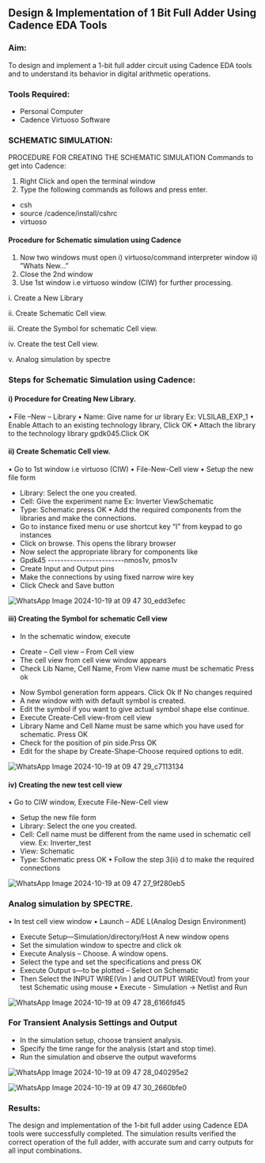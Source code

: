 
## Design & Implementation of 1 Bit Full Adder Using Cadence EDA Tools   

### Aim:
To design and implement a 1-bit full adder circuit using Cadence EDA tools and to understand its behavior in digital arithmetic operations.

### Tools Required:
-	Personal Computer
-	Cadence Virtuoso Software

### SCHEMATIC SIMULATION:
PROCEDURE FOR CREATING THE SCHEMATIC SIMULATION
Commands to get into Cadence:
  
1.	Right Click and open the terminal window
2.	Type the following commands as follows and press enter.
  - csh
  - source /cadence/install/cshrc
  - virtuoso
   
#### Procedure for Schematic simulation using Cadence
1.	Now two windows must open
  i) virtuoso/command interpreter window
  ii) ”Whats New…”
2.	Close the 2nd window
3.	Use 1st window i.e virtuoso window (CIW) for further processing.

 i.	Create a New Library
 
 ii.	Create Schematic Cell view.
 
 iii.	Create the Symbol for schematic Cell view.
 
 iv.	Create the test Cell view.
 
 v.	Analog simulation by spectre


### Steps for Schematic Simulation using Cadence:
#### i)	Procedure for Creating New Library.
•	File –New – Library
•	Name: Give name for ur library Ex: VLSILAB_EXP_1
•	Enable Attach to an existing technology library, Click OK
•	Attach the library to the technology library gpdk045.Click OK
#### ii)	Create Schematic Cell view.
•	Go to 1st window i.e virtuoso (CIW)
•	File-New-Cell view
•	Setup the new file form
  +	Library: Select the one you created.
  +	Cell: Give the experiment name Ex: Inverter ViewSchematic
  +	Type: Schematic press OK
•	Add the required components from the libraries and make the connections.
+	Go to instance fixed menu or use shortcut key “I” from keypad to go instances
+	Click on browse. This opens the library browser
+	Now select the appropriate library for components like 
+	Gpdk45 ------------------------nmos1v, pmos1v
+	Create Input and Output pins
+	Make the connections by using fixed narrow wire key
+	Click Check and Save button

![WhatsApp Image 2024-10-19 at 09 47 30_edd3efec](https://github.com/user-attachments/assets/197308c8-2e68-43bf-8e41-b9d82e8e97d5)
 
#### iii)	Creating the Symbol for schematic Cell view

-	In the schematic window, execute 
   +	Create – Cell view – From Cell view
   +	The cell view from cell view window appears
   +	Check Lib Name, Cell Name, From View name must be schematic Press ok
     
-	Now Symbol generation form appears. Click Ok If No changes required
-	A new window with with default symbol is created.
-	Edit the symbol if you want to give actual symbol shape else continue.
-	Execute Create-Cell view-from cell view
-	Library Name and Cell Name must be same which you have used for schematic. Press OK
-	Check for the position of pin side.Prss OK
-	Edit for the shape by Create-Shape-Choose required options to edit.

![WhatsApp Image 2024-10-19 at 09 47 29_c7113134](https://github.com/user-attachments/assets/1f8967a8-ef9d-4a17-b8ca-8421e9fdc817)

#### iv)	Creating the new test cell view

•	Go to CIW window, Execute File-New-Cell view
   +	Setup the new file form
   +	Library: Select the one you created.
   +	Cell: Cell name must be different from the name used in schematic cell view. Ex: Inverter_test
   +	View: Schematic
   +	Type: Schematic press OK
•	Follow the step 3(ii) d to make the required connections

![WhatsApp Image 2024-10-19 at 09 47 27_9f280eb5](https://github.com/user-attachments/assets/dfc32715-7c96-4acf-9ff9-234f87e8f640)
 
### Analog simulation by SPECTRE.
•	In test cell view window
•	Launch – ADE L(Analog Design Environment)
   +	Execute Setup—Simulation/directory/Host A new window opens
   +	Set the simulation window to spectre and click ok
   +	Execute Analysis – Choose. A window opens.
   +	Select the type and set the specifications and press OK
   +	Execute Output s—to be plotted – Select on Schematic
   +	Then Select the INPUT WIRE(Vin ) and OUTPUT WIRE(Vout) from your test Schematic using mouse
•	Execute
     - Simulation → Netlist and Run

![WhatsApp Image 2024-10-19 at 09 47 28_6166fd45](https://github.com/user-attachments/assets/5af28052-c93e-4099-8d5e-1122db9766ea)


### For Transient Analysis Settings and Output
  - In the simulation setup, choose transient analysis.
  - Specify the time range for the analysis (start and stop time).
  - Run the simulation and observe the output waveforms
    
![WhatsApp Image 2024-10-19 at 09 47 28_040295e2](https://github.com/user-attachments/assets/6b0ef8dd-01cd-4562-a5b4-b242b6116661)

![WhatsApp Image 2024-10-19 at 09 47 30_2660bfe0](https://github.com/user-attachments/assets/15ccf69c-8088-4366-b5f2-3349b217016d)


### Results:
The design and implementation of the 1-bit full adder using Cadence EDA tools were successfully completed. The simulation results verified the correct operation of the full adder, with accurate sum and carry outputs for all input combinations.
